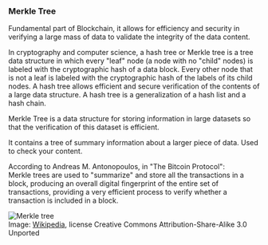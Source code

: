 ### Merkle Tree

Fundamental part of Blockchain, it allows for efficiency and security in verifying a large mass of data to validate the integrity of the data content.

In cryptography and computer science, a hash tree or Merkle tree is a tree data structure in which every "leaf" node (a node with no "child" nodes)  is labeled with the cryptographic hash of a data block.  Every other node that is not a leaf is labeled with the cryptographic hash of the labels of its child nodes. A hash tree allows efficient and secure verification of the contents of a large data structure. A hash tree is a generalization of a hash list and a hash chain.

Merkle Tree is a data structure for storing information in large datasets so that the verification of this dataset is efficient.

It contains a tree of summary information about a larger piece of data. Used to check your content.

According to Andreas M. Antonopoulos, in "The Bitcoin Protocol":  
Merkle trees are used to "summarize" and store all the transactions in a block, producing an overall digital fingerprint of the entire set of transactions, providing a very efficient process to verify whether a transaction is included in a block.

![Merkle tree](.guides/img/image2.png)  
Image: [Wikipedia](https://commons.wikimedia.org/wiki/File:Bitcoin\_Block\_Data.png), license Creative Commons Attribution-Share-Alike 3.0 Unported
